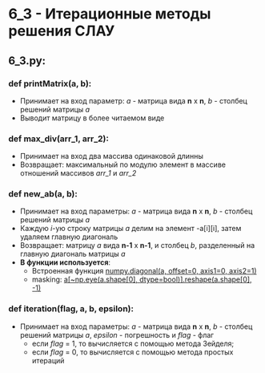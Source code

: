 # 6_3 - Итерационные методы решения СЛАУ
## 6_3.py:
### def printMatrix(a, b):
  - Принимает на вход параметр: *a* - матрица вида **n** x **n**, *b* - столбец решений матрицы *а*
  - Выводит матрицу в более читаемом виде
### def max_div(arr_1, arr_2):
  - Принимает на вход два массива одинаковой длинны
  - Возвращает: максимальный по модулю элемент в массиве отношений массивов *arr_1* и *arr_2*
### def new_ab(a, b):
   - Принимает на вход параметры: *a* - матрица вида **n** x **n**, *b* - столбец решений матрицы *а*
   - Каждую *i*-ую строку матрицы *a* делим на элемент -a[i][i], затем удаляем главную диагональ
   - Возвращает: матрицу *a* вида **n-1** x **n-1**, и столбец *b*, разделенный на главную диагональ матрицы *a*
   - **В функции используется**:
       - Встроенная функция [numpy.diagonal(a, offset=0, axis1=0, axis2=1)](https://numpy.org/doc/stable/reference/generated/numpy.diagonal.html)
       - masking: [a[~np.eye(a.shape[0], dtype=bool)].reshape(a.shape[0], -1)](https://stackoverflow.com/questions/46736258/deleting-diagonal-elements-of-a-numpy-array)
### def iteration(flag, a, b, epsilon):
   - Принимает на вход параметры: *a* - матрица вида **n** x **n**, *b* - столбец решений матрицы *а*, *epsilon* - погрешность и *flag* - флаг
     -  если *flag* = 1, то вычисляется с помощью метода Зейделя; 
     -  если *flag* = 0, то вычисляется с помощью метода простых итераций

